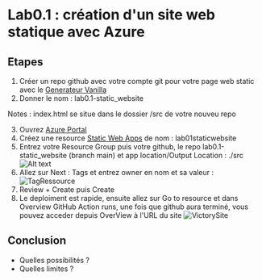 # Lab0.1 : création d'un site web statique avec Azure


## Etapes

1. Créer un repo github avec votre compte git pour votre page web static avec le [Generateur Vanilla](https://github.com/staticwebdev/vanilla-basic/generate)
2. Donner le nom : lab0.1-static_website

Notes : index.html se situe dans le dossier /src de votre nouveu repo

3. Ouvrez [Azure Portal](https://portal.azure.com)
4. Créez une resource  [Static Web Apps](https://docs.microsoft.com/fr-fr/azure/static-web-apps/) de nom : lab01staticwebsite
5. Entrez votre Resource Group puis votre github, le repo lab0.1-static_website (branch main)  et app location/Output Location : ./src
<img
  src="https://user-images.githubusercontent.com/26376087/200795413-dca28fb8-db16-4c36-b6b4-916742b69e59.PNG"
  alt="Alt text"
  title="Optional title"
  style="display: inline-block; margin: 0 auto; size: 100px">
6. Allez sur Next : Tags et entrez owner en nom et sa valeur :
![TagRessource](https://user-images.githubusercontent.com/26376087/200796963-747f387a-8e26-425f-85d7-6ff6062888c4.PNG)
7. Review + Create puis Create
8. Le deploiment est rapide, ensuite allez sur Go to resource et dans Overview GitHub Action runs, une fois que github aura terminé, 
vous pouvez acceder depuis OverView à l'URL du site
![VictorySite](https://user-images.githubusercontent.com/26376087/200799973-5e7c2e78-2513-4ef8-997b-585a8ef96321.PNG)


## Conclusion
- Quelles possibilités ?
- Quelles limites ?

